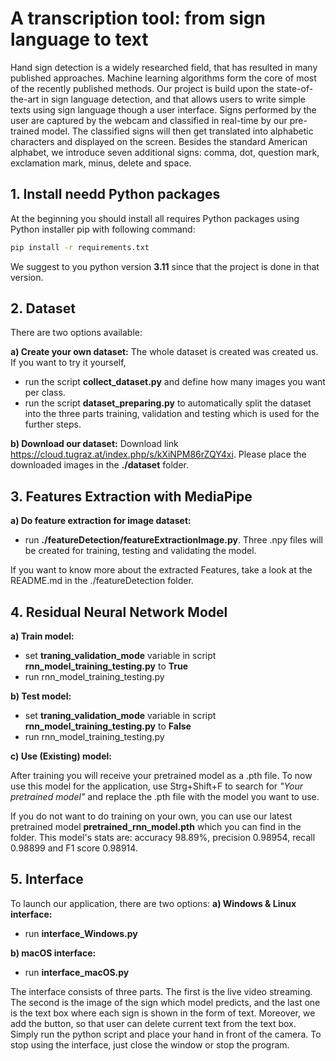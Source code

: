 
# A transcription tool: from sign language to text

Hand sign detection is a widely researched field, that has resulted
in many published approaches. Machine learning algorithms form the core
of most of the recently published methods. Our project is build upon the
state-of-the-art in sign language detection, and that allows users to write
simple texts using sign language though a user interface. Signs performed
by the user are captured by the webcam and classified in real-time by our
pre-trained model. The classified signs will then get translated into
alphabetic characters and displayed on the screen. Besides the standard
American alphabet, we introduce seven additional signs: comma, dot,
question mark, exclamation mark, minus, delete and space.

## 1. Install needd Python packages
At the beginning you should install all requires Python packages using Python
installer pip with following command:
```bash
pip install -r requirements.txt
```
We suggest to you python version **3.11** since that the project is done in that
version.

## 2. Dataset
There are two options available:

**a) Create your own dataset:**
The whole dataset is created was created us. If you want to try it yourself,
 - run the script **collect_dataset.py** and define how many images you want per
class.
 - run the script **dataset_preparing.py** to automatically split the dataset 
into the three parts training, validation and testing which is used for the
further steps.

**b) Download our dataset:**
Download link https://cloud.tugraz.at/index.php/s/kXiNPM86rZQY4xi. Please place 
the downloaded images in the **./dataset** folder.

## 3. Features Extraction with MediaPipe
**a) Do feature extraction for image dataset:**
- run **./featureDetection/featureExtractionImage.py**.
Three .npy files will be created for training, testing and validating the model.

If you want to know more about the extracted Features,
take a look at the README.md in the ./featureDetection folder.

## 4. Residual Neural Network Model
**a) Train model:**
- set **traning_validation_mode** variable in script
**rnn_model_training_testing.py** to **True**
- run rnn_model_training_testing.py

**b) Test model:**
- set **traning_validation_mode** variable in script
**rnn_model_training_testing.py** to **False**
- run rnn_model_training_testing.py

**c) Use (Existing) model:**

After training you will receive your pretrained model
as a .pth file. 
To now use this model for the application, use 
Strg+Shift+F to search for *"Your pretrained model"* and
replace the .pth file with the model you want to use.

If you do not want to do training on your own, you can
use our latest pretrained model
**pretrained_rnn_model.pth** which you can find in the
folder. This model's stats are: accuracy 98.89%, precision 0.98954, recall 0.98899 and F1 score 0.98914.

## 5. Interface
To launch our application, there are two options:
**a) Windows & Linux interface:**
- run **interface_Windows.py**

**b) macOS interface:**
- run **interface_macOS.py**

The interface consists of three parts. The first is the
live video streaming. The second is the image of the sign
which model predicts, and the last one is the text box
where each sign is shown in the form of text. Moreover,
we add the button, so that user can delete current text
from the text box. Simply run the python script and place
your hand in front of the camera. To stop using the
interface, just close the window or stop the program.